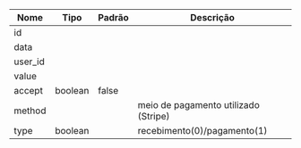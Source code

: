 | Nome | Tipo | Padrão | Descrição |
|------|------|--------|-----------|
| id |  |  |  |
| data |  |  |  |
| user_id |  |  |  |
| value |  |  |  |
| accept | boolean | false |  |
| method |  |  | meio de pagamento utilizado (Stripe) |
| type | boolean |  | recebimento(0)/pagamento(1) |

